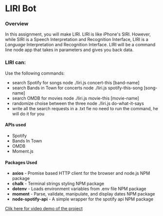 # LIRI Bot

### Overview

In this assignment, you will make LIRI. LIRI is like iPhone's SIRI. However, while SIRI is a Speech Interpretation and Recognition Interface, LIRI is a _Language_ Interpretation and Recognition Interface. LIRI will be a command line node app that takes in parameters and gives you back data.

### LIRI can:
Use the following commands:

* search Spotify for songs
    node ./liri.js concert-this [band-name]
* search Bands in Town for concerts
    node ./liri.js spotify-this-song [song-name]
* search OMDB for movies
    node ./liri.js movie-this [movie-name]
* randomize choise between the three
    node ./liri.js do-what-it-says
* write all the search requests in a .txt fie
    no need to run the command, he will do it for you 

#### APIs used

* Spotify
* Bands In Town
* OMDB
* Moment.js

#### Packages Used

* **axios** - Promise based HTTP client for the browser and node.js NPM package
* **chalk** - Terminal strings styling NPM package
* **dotenv** - Loads environment variables from .env file NPM package
* **moment** - Parse, validate, manipulate, and display dates NPM package
* **node-spotify-api** - A simple wrapper for the spotify api NPM package

[Clik here for video demo of the project](./assets/videos/liri.mp4)











